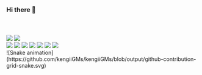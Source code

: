 ### Hi there 👋

<header>
    <link rel="stylesheet" href="https://cdn.jsdelivr.net/gh/devicons/devicon@v2.15.1/devicon.min.css">
  </header>  
  <div>
    <img height="180px" src="https://github-readme-stats.vercel.app/api?username=KengiiGMs&show_icons=true&theme=algolia">
    <img height="180px" src="https://github-readme-stats.vercel.app/api/top-langs/?username=KengiiGMs&layout=compact&theme=algolia">    
    </div>
      <div>
        <img height="40px" src="https://cdn.jsdelivr.net/gh/devicons/devicon/icons/html5/html5-original.svg" />
        <img height="40px" src="https://cdn.jsdelivr.net/gh/devicons/devicon/icons/css3/css3-plain-wordmark.svg" />
        <img height="40px" src="https://cdn.jsdelivr.net/gh/devicons/devicon/icons/javascript/javascript-original.svg" />
        <img height="40px" src="https://cdn.jsdelivr.net/gh/devicons/devicon/icons/bootstrap/bootstrap-original.svg" />
        <img height="40px" src="https://cdn.jsdelivr.net/gh/devicons/devicon/icons/php/php-original.svg" />
        <img height="40px" src="https://cdn.jsdelivr.net/gh/devicons/devicon/icons/csharp/csharp-plain.svg" />
        <img height="40px" src="https://cdn.jsdelivr.net/gh/devicons/devicon/icons/dart/dart-plain.svg" />
       </div>
       <div>
         ![Snake animation](https://github.com/kengiiGMs/kengiiGMs/blob/output/github-contribution-grid-snake.svg)
        </div>
          
 
